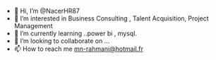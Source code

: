 - 👋 Hi, I’m @NacerHR87
- 👀 I’m interested in Business Consulting , Talent Acquisition, Project Management
- 🌱 I’m currently learning ..power bi , mysql.
- 💞️ I’m looking to collaborate on ...
- 📫 How to reach me mn-rahmani@hotmail.fr
  
  

<!---
NacerHR87/NacerHR87 is a ✨ special ✨ repository because its `README.md` (this file) appears on your GitHub profile.
You can click the Preview link to take a look at your changes.
--->
